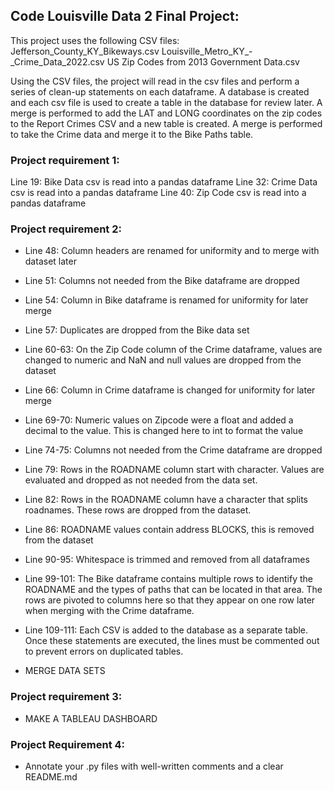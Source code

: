 ## Code Louisville Data 2 Final Project:
This project uses the following CSV files:
Jefferson_County_KY_Bikeways.csv
Louisville_Metro_KY_-_Crime_Data_2022.csv
US Zip Codes from 2013 Government Data.csv

Using the CSV files, the project will read in the csv files and perform a series of clean-up statements on each dataframe.  A database is created and each csv file is used to create a table in the database for review later.  A merge is performed to add the LAT and LONG coordinates on the zip codes to the Report Crimes CSV and a new table is created.  A merge is performed to take the Crime data and merge it to the Bike Paths table.   


### Project requirement 1:
Line 19: Bike Data csv is read into a pandas dataframe
Line 32: Crime Data csv is read into a pandas dataframe
Line 40: Zip Code csv is read into a pandas dataframe

### Project requirement 2: 
* Line 48: Column headers are renamed for uniformity and to merge with dataset later
* Line 51: Columns not needed from the Bike dataframe are dropped
* Line 54: Column in Bike dataframe is renamed for uniformity for later merge
* Line 57: Duplicates are dropped from the Bike data set
* Line 60-63: On the Zip Code column of the Crime dataframe, values are changed to numeric and NaN and null values are dropped from the dataset
* Line 66: Column in Crime dataframe is changed for uniformity for later merge
* Line 69-70: Numeric values on Zipcode were a float and added a decimal to the value.  This is changed here to int to format the value
* Line 74-75: Columns not needed from the Crime dataframe are dropped
* Line 79: Rows in the ROADNAME column start with character.  Values are evaluated and dropped as not needed from the data set.
* Line 82: Rows in the ROADNAME column have a character that splits roadnames.  These rows are dropped from the dataset.
* Line 86: ROADNAME values contain address BLOCKS, this is removed from the dataset
* Line 90-95: Whitespace is trimmed and removed from all dataframes
* Line 99-101: The Bike dataframe contains multiple rows to identify the ROADNAME and the types of paths that can be located in that area.  The rows are pivoted to columns here so that they appear on one row later when merging with the Crime dataframe.
* Line 109-111: Each CSV is added to the database as a separate table.  Once these statements are executed, the lines must be commented out to prevent errors on duplicated tables.



* MERGE DATA SETS

### Project requirement 3: 
* MAKE A TABLEAU DASHBOARD


### Project Requirement 4: 
* Annotate your .py files with well-written comments and a clear README.md
